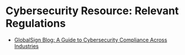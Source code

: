 # Cybersecurity Resource: Relevant Regulations

 * [GlobalSign Blog: A Guide to Cybersecurity Compliance Across Industries](https://www.globalsign.com/en/blog/cybersecurity-compliance)